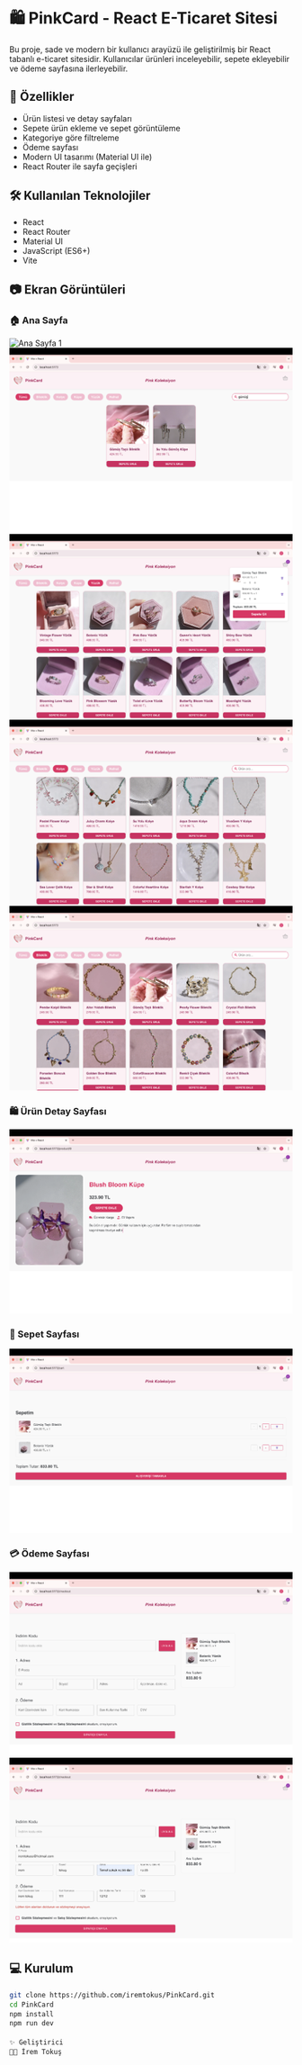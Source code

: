 # 🛍️ PinkCard - React E-Ticaret Sitesi

Bu proje, sade ve modern bir kullanıcı arayüzü ile geliştirilmiş bir React tabanlı e-ticaret sitesidir. Kullanıcılar ürünleri inceleyebilir, sepete ekleyebilir ve ödeme sayfasına ilerleyebilir.

## 🚀 Özellikler

-  Ürün listesi ve detay sayfaları
-  Sepete ürün ekleme ve sepet görüntüleme
-  Kategoriye göre filtreleme
-  Ödeme sayfası
-  Modern UI tasarımı (Material UI ile)
-  React Router ile sayfa geçişleri

## 🛠️ Kullanılan Teknolojiler

- React
- React Router
- Material UI
- JavaScript (ES6+)
- Vite

## 📷 Ekran Görüntüleri

### 🏠 Ana Sayfa
![Ana Sayfa 1](./screenshots/homepage0.png)
![Ana Sayfa 2](./screenshots/homepage1.png)
![Ana Sayfa 3](./screenshots/homepage2.png)
![Ana Sayfa 4](./screenshots/homepage3.png)
![Ana Sayfa 5](./screenshots/homepage4.png)

### 🛍️ Ürün Detay Sayfası
![Ürün Detay](./screenshots/project-detail.png)

### 🛒 Sepet Sayfası
![Sepet](./screenshots/cart-page.png)

### 💳 Ödeme Sayfası
![Ödeme Sayfa 1](./screenshots/checkout-page.png)  
![Ödeme Sayfa 2](./screenshots/checkout.png)



## 💻 Kurulum

```bash
git clone https://github.com/iremtokus/PinkCard.git
cd PinkCard
npm install
npm run dev

✨ Geliştirici
👩‍💻 İrem Tokuş 
